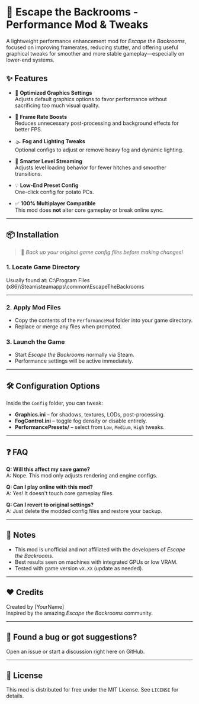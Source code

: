 # 🏃 Escape the Backrooms - Performance Mod & Tweaks

A lightweight performance enhancement mod for *Escape the Backrooms*, focused on improving framerates, reducing stutter, and offering useful graphical tweaks for smoother and more stable gameplay—especially on lower-end systems.

## ✨ Features

- 🔧 **Optimized Graphics Settings**  
  Adjusts default graphics options to favor performance without sacrificing too much visual quality.

- 🚀 **Frame Rate Boosts**  
  Reduces unnecessary post-processing and background effects for better FPS.

- 🌫️ **Fog and Lighting Tweaks**  
  Optional configs to adjust or remove heavy fog and dynamic lighting.

- 🧠 **Smarter Level Streaming**  
  Adjusts level loading behavior for fewer hitches and smoother transitions.

- 💡 **Low-End Preset Config**  
  One-click config for potato PCs.

- ✅ **100% Multiplayer Compatible**  
  This mod does **not** alter core gameplay or break online sync.

---

## 📦 Installation

> 🔧 *Back up your original game config files before making changes!*

### 1. Locate Game Directory
Usually found at:
C:\Program Files (x86)\Steam\steamapps\common\EscapeTheBackrooms

---

### 2. Apply Mod Files
- Copy the contents of the `PerformanceMod` folder into your game directory.
- Replace or merge any files when prompted.

### 3. Launch the Game
- Start *Escape the Backrooms* normally via Steam.
- Performance settings will be active immediately.

---

## 🛠 Configuration Options

Inside the `Config` folder, you can tweak:
- **Graphics.ini** – for shadows, textures, LODs, post-processing.
- **FogControl.ini** – toggle fog density or disable entirely.
- **PerformancePresets/** – select from `Low`, `Medium`, `High` tweaks.

---

## ❓ FAQ

**Q: Will this affect my save game?**  
A: Nope. This mod only adjusts rendering and engine configs.

**Q: Can I play online with this mod?**  
A: Yes! It doesn't touch core gameplay files.

**Q: Can I revert to original settings?**  
A: Just delete the modded config files and restore your backup.

---

## 📢 Notes

- This mod is unofficial and not affiliated with the developers of *Escape the Backrooms*.
- Best results seen on machines with integrated GPUs or low VRAM.
- Tested with game version `vX.XX` (update as needed).

---

## ❤️ Credits

Created by [YourName]  
Inspired by the amazing *Escape the Backrooms* community.

---

## 🐞 Found a bug or got suggestions?

Open an issue or start a discussion right here on GitHub.

---

## 📜 License

This mod is distributed for free under the MIT License. See `LICENSE` for details.
